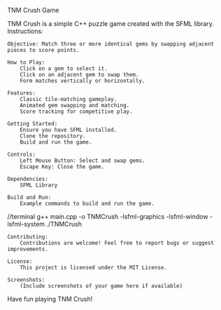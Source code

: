 TNM Crush Game

TNM Crush is a simple C++ puzzle game created with the SFML library.
Instructions:

    Objective: Match three or more identical gems by swapping adjacent pieces to score points.

    How to Play:
        Click on a gem to select it.
        Click on an adjacent gem to swap them.
        Form matches vertically or horizontally.

    Features:
        Classic tile-matching gameplay.
        Animated gem swapping and matching.
        Score tracking for competitive play.

    Getting Started:
        Ensure you have SFML installed.
        Clone the repository.
        Build and run the game.

    Controls:
        Left Mouse Button: Select and swap gems.
        Escape Key: Close the game.

    Dependencies:
        SFML Library

    Build and Run:
        Example commands to build and run the game.

//terminal 
        g++ main.cpp -o TNMCrush -lsfml-graphics -lsfml-window -lsfml-system
        ./TNMCrush

    Contributing:
        Contributions are welcome! Feel free to report bugs or suggest improvements.

    License:
        This project is licensed under the MIT License.

    Screenshots:
        (Include screenshots of your game here if available)

Have fun playing TNM Crush!
